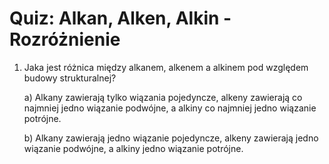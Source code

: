 # Quiz: Alkan, Alken, Alkin - Rozróżnienie

1. Jaka jest różnica między alkanem, alkenem a alkinem pod względem budowy strukturalnej?

   a) Alkany zawierają tylko wiązania pojedyncze, alkeny zawierają co najmniej jedno wiązanie podwójne, a alkiny co najmniej jedno wiązanie potrójne.
   
   b) Alkany zawierają jedno wiązanie pojedyncze, alkeny zawierają jedno wiązanie podwójne, a alkiny jedno wiązanie potrójne.

